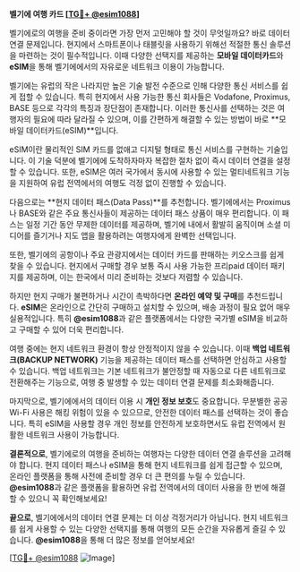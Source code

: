 **벨기에 여행 카드 [[TG💪+ @esim1088](https://t.me/s/esim1088)]**

벨기에로의 여행을 준비 중이라면 가장 먼저 고민해야 할 것이 무엇일까요? 바로 데이터 연결 문제입니다. 현지에서 스마트폰이나 태블릿을 사용하기 위해선 적절한 통신 솔루션을 마련하는 것이 필수적입니다. 이때 다양한 선택지를 제공하는 **모바일 데이터카드**와 **eSIM**을 통해 벨기에에서의 자유로운 네트워크 이용이 가능합니다.

벨기에는 유럽의 작은 나라지만 높은 기술 발전 수준으로 인해 다양한 통신 서비스를 쉽게 접할 수 있습니다. 특히 현지에서 사용 가능한 통신 회사들은 Vodafone, Proximus, BASE 등으로 각각의 특징과 장단점이 존재합니다. 이러한 통신사를 선택하는 것은 여행자의 필요에 따라 달라질 수 있으며, 이를 간편하게 해결할 수 있는 방법이 바로 **모바일 데이터카드(eSIM)**입니다.

eSIM이란 물리적인 SIM 카드를 없애고 디지털 형태로 통신 서비스를 구현하는 기술입니다. 이 기술 덕분에 벨기에에 도착하자마자 복잡한 절차 없이 즉시 데이터 연결을 설정할 수 있습니다. 또한, eSIM은 여러 국가에서 동시에 사용할 수 있는 멀티네트워크 기능을 지원하여 유럽 전역에서의 여행도 걱정 없이 진행할 수 있습니다.

다음으로는 **현지 데이터 패스(Data Pass)**를 추천합니다. 벨기에에서는 Proximus나 BASE와 같은 주요 통신사들이 제공하는 데이터 패스 상품이 매우 편리합니다. 이 패스는 일정 기간 동안 무제한 데이터를 제공하며, 벨기에 내에서 활발히 움직이며 소셜 미디어를 즐기거나 지도 앱을 활용하려는 여행자에게 완벽한 선택입니다.

또한, 벨기에의 공항이나 주요 관광지에서는 데이터 카드를 판매하는 키오스크를 쉽게 찾을 수 있습니다. 현지에서 구매할 경우 보통 즉시 사용 가능한 프리paid 데이터 패키지를 제공하며, 이는 한국에서 미리 준비하는 것보다 저렴할 수 있습니다.

하지만 현지 구매가 불편하거나 시간이 촉박하다면 **온라인 예약 및 구매**를 추천드립니다. **eSIM**은 온라인으로 간단히 구매하고 설치할 수 있으며, 배송 과정이 필요 없어 매우 실용적입니다. 특히 **@esim1088**과 같은 플랫폼에서는 다양한 국가별 eSIM을 비교하고 구매할 수 있어 더욱 편리합니다.

여행 중에는 현지 네트워크 환경이 항상 안정적이지 않을 수 있습니다. 이때 **백업 네트워크(BACKUP NETWORK)** 기능을 제공하는 데이터 패스를 선택하면 안심하고 사용할 수 있습니다. 백업 네트워크는 기본 네트워크가 불안정할 때 자동으로 다른 네트워크로 전환해주는 기능으로, 여행 중 발생할 수 있는 데이터 연결 문제를 최소화해줍니다.

마지막으로, 벨기에에서의 데이터 이용 시 **개인 정보 보호**도 중요합니다. 무분별한 공공 Wi-Fi 사용은 해킹 위험이 있을 수 있으므로, 안전한 데이터 패스를 선택하는 것이 좋습니다. 특히 eSIM을 사용할 경우 개인 정보를 안전하게 보호하면서도 유럽 전역에서 원활한 네트워크 사용이 가능합니다.

**결론적으로**, 벨기에로의 여행을 준비하는 여행자는 다양한 데이터 연결 솔루션을 고려해야 합니다. 현지 데이터 패스나 eSIM을 통해 현지 네트워크를 쉽게 접근할 수 있으며, 온라인 플랫폼을 통해 사전에 준비할 경우 더 큰 편의를 누릴 수 있습니다. **@esim1088**과 같은 플랫폼을 활용하면 유럽 전역에서의 데이터 사용을 한 번에 해결할 수 있으니 꼭 확인해보세요!

**끝으로**, 벨기에에서의 데이터 연결 문제는 더 이상 걱정거리가 아닙니다. 현지 네트워크를 쉽게 사용할 수 있는 다양한 선택지를 통해 여행의 모든 순간을 자유롭게 즐길 수 있습니다. **@esim1088**을 통해 더 많은 정보를 얻어보세요! 

[[TG💪+ @esim1088](https://t.me/s/esim1088) ![Image](https://i.postimg.cc/Y0z9fWf4/image.png)]